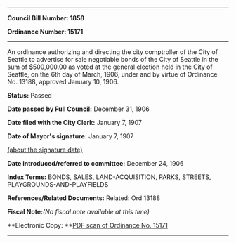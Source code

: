 

********

**Council Bill Number: 1858**
   
**Ordinance Number: 15171**
********

 An ordinance authorizing and directing the city comptroller of the City of Seattle to advertise for sale negotiable bonds of the City of Seattle in the sum of $500,000.00 as voted at the general election held in the City of Seattle, on the 6th day of March, 1906, under and by virtue of Ordinance No. 13188, approved January 10, 1906.

**Status:** Passed
   
**Date passed by Full Council:** December 31, 1906
   
**Date filed with the City Clerk:** January 7, 1907
   
**Date of Mayor's signature:** January 7, 1907
   
[(about the signature date)](/~public/approvaldate.htm)
   
   
   
**Date introduced/referred to committee:** December 24, 1906
   
   
**Index Terms:** BONDS, SALES, LAND-ACQUISITION, PARKS, STREETS, PLAYGROUNDS-AND-PLAYFIELDS

**References/Related Documents:** Related: Ord 13188

**Fiscal Note:**_(No fiscal note available at this time)_

**Electronic Copy: **[PDF scan of Ordinance No. 15171](/~archives/Ordinances/Ord_15171.pdf)

********

